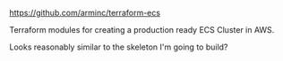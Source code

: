 https://github.com/arminc/terraform-ecs

Terraform modules for creating a production ready ECS Cluster in AWS.

Looks reasonably similar to the skeleton I'm going to build?